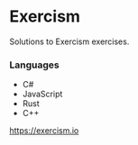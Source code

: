 # Exercism

Solutions to Exercism exercises.

### Languages

 * C#
 * JavaScript
 * Rust
 * C++

<https://exercism.io>
